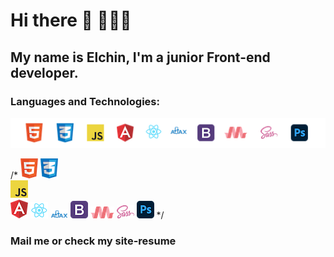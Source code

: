 # Hi there 👋 🙋🏻‍♂️
## My name is Elchin, I'm a junior Front-end developer.
### Languages and Technologies:
  ![icons](https://raw.githubusercontent.com/elchinhumbatov/elchinhumbatov/main/icons.png) 
  
 /* ![HTML](https://raw.githubusercontent.com/elchinhumbatov/elchinhumbatov/main/icons/html.png) 
  ![CSS](https://raw.githubusercontent.com/elchinhumbatov/elchinhumbatov/main/icons/css.png)  
  ![Javascript](https://raw.githubusercontent.com/elchinhumbatov/elchinhumbatov/main/icons/js.png)  
  ![Angular](https://raw.githubusercontent.com/elchinhumbatov/elchinhumbatov/main/icons/ang.png) 
  ![React](https://raw.githubusercontent.com/elchinhumbatov/elchinhumbatov/main/icons/react.png)
  ![AJAX](https://raw.githubusercontent.com/elchinhumbatov/elchinhumbatov/main/icons/ajax.png)
  ![Bootstrap](https://github.com/elchinhumbatov/elchinhumbatov/blob/main/icons/boot.png)
  ![Mat](https://github.com/elchinhumbatov/elchinhumbatov/blob/main/icons/mat.png)
  ![Sass](https://raw.githubusercontent.com/elchinhumbatov/elchinhumbatov/main/icons/sass.png)
  ![PS](https://raw.githubusercontent.com/elchinhumbatov/elchinhumbatov/main/icons/pshop.png) */
### Mail me or check my site-resume
